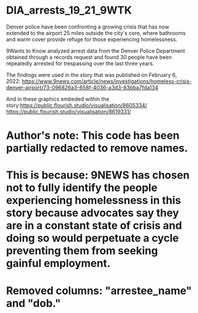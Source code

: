 # DIA_arrests_19_21_9WTK

Denver police have been confronting a growing crisis that has now extended to the airport 25 miles outside the city's core, where bathrooms and warm cover provide refuge for those experiencing homelessness.

9Wants to Know analyzed arrest data from the Denver Police Department obtained through a records request and found 30 people have been repeatedly arrested for trespassing over the last three years.

The findings were used in the story that was published on February 6, 2022: https://www.9news.com/article/news/investigations/homeless-crisis-denver-airport/73-096826a3-658f-4036-a3d3-83bba7fda134 

  And in these graphics embeded within the story:https://public.flourish.studio/visualisation/8605334/
    https://public.flourish.studio/visualisation/8619331/ 

# Author's note: This code has been partially redacted to remove names.
  # This is because: 9NEWS has chosen not to fully identify the people experiencing homelessness in this story because advocates say they are in a constant state of crisis and doing so would perpetuate a cycle preventing them from seeking gainful employment.
  # Removed columns: "arrestee_name" and "dob."
